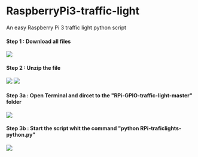 # RaspberryPi3-traffic-light
An easy Raspberry Pi 3 traffic light python script 


#### Step 1 : Download all files

<img src="https://i.imgur.com/aVAEK8R.png"/>


#### Step 2 : Unzip the file 
<img src="https://i.imgur.com/VL0TqUr.png"/>
<img src="https://i.imgur.com/oprpM0Y.png"/>

#### Step 3a : Open Terminal and dircet to the "RPi-GPIO-traffic-light-master" folder

<img src="https://i.imgur.com/Cl76sEv.png"/>

#### Step 3b : Start the script whit the command "python RPi-traficlights-python.py"

<img src="https://i.imgur.com/k6fY6hb.png"/>
